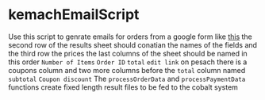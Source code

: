 # kemachEmailScript

Use this script to genrate emails for orders from a google form like [this](https://forms.gle/5L9mvcz8vApmgada6)
the second row of the results sheet should conatian the names of the fields and the third row the prices
the last columns of the sheet should be named in this order `Number of Items`	`Order ID`	`total` `edit link`
on pesach there is a coupons column and two more columns before the `total` column named `subtotal` `Coupon discount`
The `processOrderData` and `processPaymentData` functions create fixed length result files to be fed to the cobalt system
